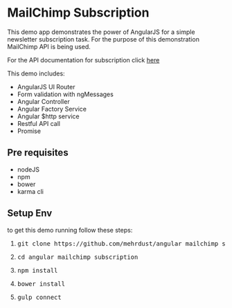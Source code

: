 # MailChimp Subscription

This demo app demonstrates the power of AngularJS for a simple newsletter subscription task. For the purpose of this demonstration MailChimp API is being used.

For the API documentation for subscription click <a href="https://apidocs.mailchimp.com/api/2.0/lists/subscribe.php" role="button">here</a>

This demo includes:
<ul>
	<li>AngularJS UI Router</li>
	<li>Form validation with ngMessages</li>
	<li>Angular Controller</li>
	<li>Angular Factory Service</li>
	<li>Angular $http service</li>
	<li>Restful API call</li>
	<li>Promise</li>
</ul>

<h2>Pre requisites</h2>
<ul>
	<li>nodeJS</li>
	<li>npm</li>
	<li>bower</li>
	<li>karma cli</li>
</ul>
<h2>Setup Env</h2>

to get this demo running follow these steps:

<ol>
	<li><pre>git clone https://github.com/mehrdust/angular_mailchimp_subscription.git</pre></li>
	<li><pre>cd angular_mailchimp_subscription</pre></li>
	<li><pre>npm install</pre></li>
	<li><pre>bower install</pre></li>
	<li><pre>gulp connect</pre></li>
</ol>